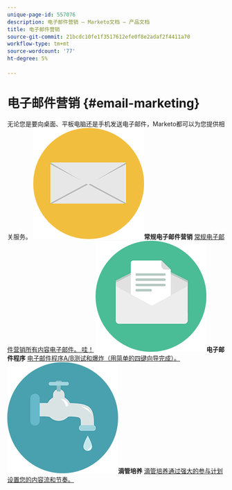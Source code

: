 ```yaml
---
unique-page-id: 557076
description: 电子邮件营销 — Marketo文档 — 产品文档
title: 电子邮件营销
source-git-commit: 21bcdc10fe1f3517612efe0f8e2adaf2f4411a70
workflow-type: tm+mt
source-wordcount: '77'
ht-degree: 5%

---
```



# 电子邮件营销 {#email-marketing}

无论您是要向桌面、平板电脑还是手机发送电子邮件，Marketo都可以为您提供相关服务。
**![常规电子邮件营销](assets/office-27.png)常规电子邮件营销** [常规电子邮件营销所有内容电子邮件。 哇！](https://docs.marketo.com/display/DOCS/General)     **![电子邮件程序](assets/chat-messages-10.png)电子邮件程序** [电子邮件程序A/B测试和爆炸（用简单的四键向导完成）。](https://docs.marketo.com/display/DOCS/Email+Programs)     **![滴管培养](assets/ecology-14.png)滴管培养** [滴管培养通过强大的参与计划设置您的内容流和节奏。](https://docs.marketo.com/display/DOCS/Drip+Nurturing)
